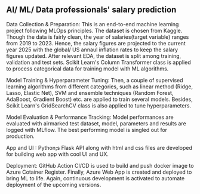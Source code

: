 ## AI/ ML/ Data professionals' salary prediction

Data Collection & Preparation: This is an end-to-end machine learning project following MLOps principles. The dataset is chosen from Kaggle. Though the data is fairly clean, the year of salaries(target variable) ranges from 2019 to 2023. Hence, the salary figures are projected to the current year 2025 with the global/ US annaul inflation rates to keep the salary figures updated. After relevant EDA, the dataset is split among training, validation and test sets. Scikit Learn's Column Transformer class is applied to process categorical data for training model with ML algorithms. 

Model Training & Hyperparameter Tuning: Then, a couple of supervised learning algorithms from different categories, such as linear method (Ridge, Lasso, Elastic Net), SVM and ensemble techniques (Random Forest, AdaBoost, Gradient Boost) etc. are applied to train several models. Besides, Scikit Learn's GridSearchCV class is also applied to tune hyperparameters. 

Model Evaluation & Performance Tracking: Model performances are evaluated with airmarked test dataset, model, parameters and results are logged with MLflow. The best performing model is singled out for production.

App and UI : Python;s Flask API along with html and css files are developed for building web app with cool UI and UX. 

Deployment: GitHub Action CI/CD is used to build and push docker image to Azure Cotainer Register. Finally, Azure Web App is created and deployed to bring ML to life. Again, continuous development is activated to automate deployment of the upcoming versions.
